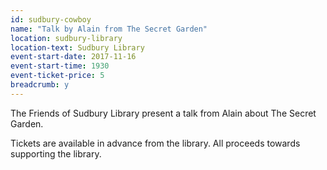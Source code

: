 ```yaml
---
id: sudbury-cowboy
name: "Talk by Alain from The Secret Garden"
location: sudbury-library
location-text: Sudbury Library
event-start-date: 2017-11-16
event-start-time: 1930
event-ticket-price: 5
breadcrumb: y
---
```


The Friends of Sudbury Library present a talk from Alain about The Secret Garden.

Tickets are available in advance from the library. All proceeds towards supporting the library.
